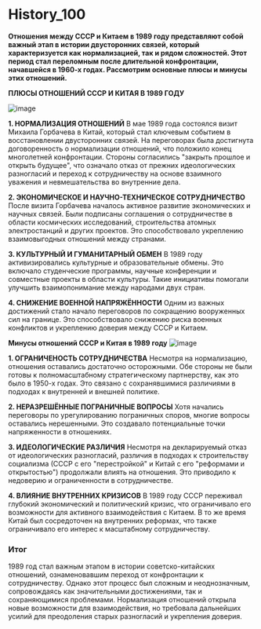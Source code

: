 # History_100
**Отношения между СССР и Китаем в 1989 году представляют собой важный этап в истории двусторонних связей, который характеризуется как нормализацией, так и рядом сложностей. Этот период стал переломным после длительной конфронтации, начавшейся в 1960-х годах. Рассмотрим основные плюсы и минусы этих отношений.**



**ПЛЮСЫ ОТНОШЕНИЙ СССР И КИТАЯ В 1989 ГОДУ**


![image](https://github.com/user-attachments/assets/623bbfb5-412e-477b-a134-bfcd8467381e)


**1. НОРМАЛИЗАЦИЯ ОТНОШЕНИЙ**
В мае 1989 года состоялся визит Михаила Горбачева в Китай, который стал ключевым событием в восстановлении двусторонних связей. На переговорах была достигнута договоренность о нормализации отношений, что положило конец многолетней конфронтации. Стороны согласились "закрыть прошлое и открыть будущее", что означало отказ от прежних идеологических разногласий и переход к сотрудничеству на основе взаимного уважения и невмешательства во внутренние дела.

**2. ЭКОНОМИЧЕСКОЕ И НАУЧНО-ТЕХНИЧЕСКОЕ СОТРУДНИЧЕСТВО**
После визита Горбачева началось активное развитие экономических и научных связей. Были подписаны соглашения о сотрудничестве в области космических исследований, строительства атомных электростанций и других проектов. Это способствовало укреплению взаимовыгодных отношений между странами.

**3. КУЛЬТУРНЫЙ И ГУМАНИТАРНЫЙ ОБМЕН**
В 1989 году активизировались культурные и образовательные обмены. Это включало студенческие программы, научные конференции и совместные проекты в области культуры. Такие инициативы помогали улучшить взаимопонимание между народами двух стран.

**4. СНИЖЕНИЕ ВОЕННОЙ НАПРЯЖЁННОСТИ**
Одним из важных достижений стало начало переговоров по сокращению вооруженных сил на границе. Это способствовало снижению риска военных конфликтов и укреплению доверия между СССР и Китаем.



**Минусы отношений СССР и Китая в 1989 году**
![image](https://github.com/user-attachments/assets/8b3cb989-859a-4274-9947-e484f66a5d67)


**1. ОГРАНИЧЕНОСТЬ СОТРУДНИЧЕСТВА**
   Несмотря на нормализацию, отношения оставались достаточно осторожными. Обе стороны не были готовы к полномасштабному стратегическому партнерству, как это было в 1950-х годах. Это связано с сохранявшимися различиями в подходах к внутренней и внешней политике.

**2. НЕРАЗРЕШЁННЫЕ ПОГРАНИЧНЫЕ ВОПРОСЫ**
   Хотя начались переговоры по урегулированию пограничных споров, многие вопросы оставались нерешенными. Это создавало потенциальные точки напряженности в отношениях.

**3. ИДЕОЛОГИЧЕСКИЕ РАЗЛИЧИЯ** 
   Несмотря на декларируемый отказ от идеологических разногласий, различия в подходах к строительству социализма (СССР с его "перестройкой" и Китай с его "реформами и открытостью") продолжали влиять на отношения. Это приводило к недоверию и ограниченности в сотрудничестве.

**4. ВЛИЯНИЕ ВНУТРЕННИХ КРИЗИСОВ** 
   В 1989 году СССР переживал глубокий экономический и политический кризис, что ограничивало его возможности для активного взаимодействия с Китаем. В то же время Китай был сосредоточен на внутренних реформах, что также ограничивало его интерес к масштабному сотрудничеству.


### Итог  
1989 год стал важным этапом в истории советско-китайских отношений, ознаменовавшим переход от конфронтации к сотрудничеству. Однако этот процесс был сложным и неоднозначным, сопровождаясь как значительными достижениями, так и сохраняющимися проблемами. Нормализация отношений открыла новые возможности для взаимодействия, но требовала дальнейших усилий для преодоления старых разногласий и укрепления доверия.
